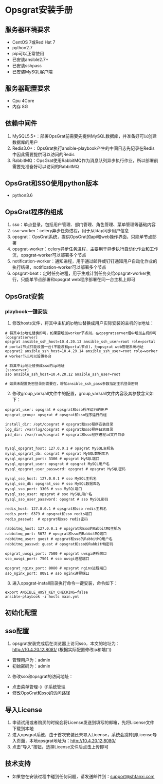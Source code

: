 # Opsgrat安装手册

## 服务器环境要求

*   CentOS 7或Red Hat 7
*   python2.7
*   pip可以正常使用
*   已安装ansible2.7+
*   已安装sshpass
*   已安装MySQL客户端

## 服务器配置要求

*   Cpu 4Core
*   内存 8G

## 依赖中间件

1.   MySQL5.5+：部署OpsGrat前需要先提供MySQL数据库，并准备好可以创建数据库的用户
2.   Redis3.0+：OpsGrat执行ansible-playbook产生的中间日志先记录在Redis中因此需要提供可以访问的Redis
3.   RabbitMQ：OpsGrat使用RabbitMQ作为消息队列异步执行作业，所以部署前需要先准备好可以访问的RabbitMQ

## OpsGrat和SSO使用python版本

*   python3.6

## OpsGrat程序的组成

1.   sso：单点登录，包括用户管理、部门管理、角色管理、菜单管理等基础内容
2.   sso-worker：celery异步任务进程，用于从ldap同步用户信息
3.   opsgrat：OpsGrat系统，提供OpsGrat的api和web操作界面，只能单节点部署
4.   opsgrat-worker：celery异步任务进程，主要用于异步执行自动化作业和工作流，opsgrat-worker可以部署多个节点
5.   notification-worker：通知进程，用于通过邮件或钉钉通知用户自动化作业的执行结果，notification-worker可以部署多个节点
6.   opsgrat-beat：定时任务进程，用于生成计划任务交给opsgrat-worker执行，只能单节点部署和opsgrat web程序部署在同一台主机上即可

## OpsGrat安装

### playbook一键安装

1.   修改hosts文件，将其中主机的ip地址替换成用户实际安装的主机的ip地址：

```
# 将其中ip地址替换即可，如果要增加worker节点则，在opsgratserver组中增加主机即可
[opsgratserver]
opsgrat ansible_ssh_host=10.4.20.13 ansible_ssh_user=root role=portal # portal节点只能设置一台(不能没有portal节点)，为opsgrat web管理系统地址
opsgrat2 ansible_ssh_host=10.4.20.14 ansible_ssh_user=root role=worker # worker节点可以设置多台

# 将其中ip地址替换成sso的ip地址
[ssoserver]
sso ansible_ssh_host=10.4.20.12 ansible_ssh_user=root 

# 如果未配置免密登录则需要在，增加ansible_ssh_pass参数指定主机登录密码
```

2.   修改group_vars/all文件中的配置，group_vars/all文件内容及其参数含义如下：

```
opsgrat_user: opsgrat # opsgrat和sso程序运行的用户
opsgrat_group: opsgrat # opsgrat和sso程序运行的组

install_dir: /opt/opsgrat # opsgrat和sso程序安装目录
log_dir: /var/log/opsgrat # opsgrat和sso程序日志目录
pid_dir: /var/run/opsgrat # opsgrat和sso程序进程id文件目录


mysql_opsgrat_host: 127.0.0.1 # opsgrat MySQL主机名
mysql_opsgrat_db: opsgrat # opsgrat MySQL数据库名
mysql_opsgrat_port: 3306 # opsgrat MySQL端口
mysql_opsgrat_user: opsgrat # opsgrat MySQL用户名
mysql_opsgrat_user_password: opsgrat # opsgrat MySQL密码

mysql_sso_host: 127.0.0.1 # sso MySQL主机名
mysql_sso_db: opsgrat_sso # sso MySQL数据库名
mysql_sso_port: 3306 # sso MySQL端口
mysql_sso_user: opsgrat # sso MySQL用户名
mysql_sso_user_password: opsgrat # sso MySQL密码

redis_host: 127.0.0.1 # opsgrat和sso redis主机名
redis_port: 6379 # opsgrat和sso redis端口
redis_passwd:  # opsgrat和sso redis密码

rabbitmq_host: 127.0.0.1 # opsgrat和sso的RabbitMQ主机名
rabbitmq_port: 5672 # opsgrat和sso的RabbitMQ端口
rabbitmq_user: guest # opsgrat和sso的RabbitMQ用户名
rabbitmq_passwd: guest # opsgrat和sso的RabbitMQ密码

opsgrat_uwsgi_port: 7500 # opsgrat uwsgi进程端口
sso_uwsgi_port: 7501 # sso uwsgi进程端口

opsgrat_nginx_port: 8080 # opsgrat nginx进程端口
sso_nginx_port: 8081 # sso nginx进程端口
```

3.   进入opsgrat-install目录执行命令一键安装，命令如下：

```
export ANSIBLE_HOST_KEY_CHECKING=false
ansible-playbook -i hosts main.yml 
```

## 初始化配置

## sso配置

1.   opsgrat安装完成后在浏览器上访问sso，本文的地址为：http://10.4.20.12:8081/ (根据实际配置修改ip和端口)  
  - 管理用户为：admin
  - 初始密码为：admin
2.   修改sso和opsgrat的访问地址：
  - 点击菜单管理-》子系统管理
  - 修改OpsGrat和sso的访问路径

## 导入License

1.   申请试用或者购买的时候会将License发送到填写的邮箱，先将License文件下载到本地
2.   进入opsgrat系统，由于首次安装还未导入License，系统会跳转到License导入页面，本地opsgrat地址为：http://10.4.20.12:8080/
3.   点击“导入”按钮，选择License文件后点击上传即可

## 技术支持

*   如果您在安装过程中碰到任何问题，请发送邮件到：support@shfanxi.com

